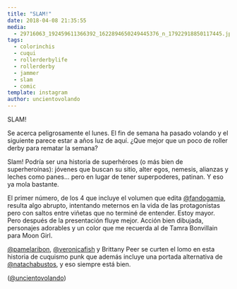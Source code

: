 ```yaml
---
title: "SLAM!"
date: 2018-04-08 21:35:55
media: 
  - 29716063_192459611366392_1622894650249445376_n_17922918850117445.jpg
tags: 
  - colorinchis
  - cuqui
  - rollerderbylife
  - rollerderby
  - jammer
  - slam
  - comic
template: instagram
author: uncientovolando
---
```


SLAM!


Se acerca peligrosamente el lunes. El fin de semana ha pasado volando y el siguiente parece estar a años luz de aquí. ¿Que mejor que un poco de roller derby para rematar la semana?


Slam! Podría ser una historia de superhéroes (o más bien de superheroínas): jóvenes que buscan su sitio, alter egos, nemesis, alianzas y leches como panes... pero en lugar de tener superpoderes, patinan. Y eso ya mola bastante.


El primer número, de los 4 que incluye el volumen que edita [@fandogamia](https://instagram.com/fandogamia), resulta algo abrupto, intentando meternos en la vida de las protagonistas pero con saltos entre viñetas que no terminé de entender. Estoy mayor. Pero después de la presentación fluye mejor. Acción bien dibujada, personajes adorables y un color que me recuerda al de Tamra Bonvillain para Moon Girl.


[@pamelaribon](https://instagram.com/pamelaribon), [@veronicafish](https://instagram.com/veronicafish) y Brittany Peer se curten el lomo en esta historia de cuquismo punk que además incluye una portada alternativa de [@natachabustos](https://instagram.com/natachabustos), y eso siempre está bien.


([@uncientovolando](https://instagram.com/uncientovolando))







